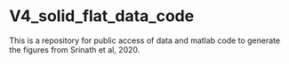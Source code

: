 # V4_solid_flat_data_code
This is a repository for public access of data and matlab code to generate the figures from Srinath et al, 2020.
